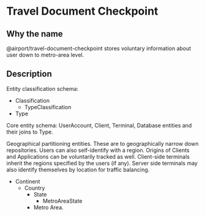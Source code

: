 # Travel Document Checkpoint
## Why the name 

@airport/travel-document-checkpoint stores voluntary information about
user down to metro-area level. 
## Description

Entity classification schema:

*   Classification
    *   TypeClassification
*   Type

Core entity schema:
    UserAccount, Client, Terminal, Database entities and their joins to Type.

Geographical partitioning entities.  These are to geographically
narrow down repositories.  Users can also self-identify with a region.
Origins of Clients and Applications can be voluntarily tracked as well.
Client-side terminals inherit the regions specified by the users (if any).
Server side terminals may also identify themselves by location for
traffic balancing.

*   Continent
    *   Country
        *   State
            * MetroAreaState
        *   Metro Area.